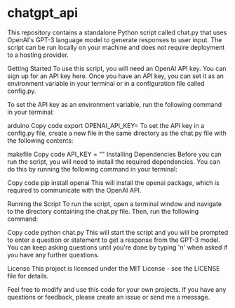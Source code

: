 # chatgpt_api

This repository contains a standalone Python script called chat.py that uses OpenAI's GPT-3 language model to generate responses to user input. The script can be run locally on your machine and does not require deployment to a hosting provider.

Getting Started
To use this script, you will need an OpenAI API key. You can sign up for an API key here. Once you have an API key, you can set it as an environment variable in your terminal or in a configuration file called config.py.

To set the API key as an environment variable, run the following command in your terminal:

arduino
Copy code
export OPENAI_API_KEY=<your-api-key>
To set the API key in a config.py file, create a new file in the same directory as the chat.py file with the following contents:

makefile
Copy code
API_KEY = "<your-api-key>"
Installing Dependencies
Before you can run the script, you will need to install the required dependencies. You can do this by running the following command in your terminal:

Copy code
pip install openai
This will install the openai package, which is required to communicate with the OpenAI API.

Running the Script
To run the script, open a terminal window and navigate to the directory containing the chat.py file. Then, run the following command:

Copy code
python chat.py
This will start the script and you will be prompted to enter a question or statement to get a response from the GPT-3 model. You can keep asking questions until you're done by typing 'n' when asked if you have any further questions.

License
This project is licensed under the MIT License - see the LICENSE file for details.

Feel free to modify and use this code for your own projects. If you have any questions or feedback, please create an issue or send me a message.
